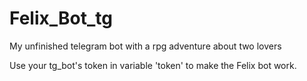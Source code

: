 # Felix_Bot_tg
My unfinished telegram bot with a rpg adventure about two lovers


Use your tg_bot's token in variable 'token' to make the Felix bot work.
